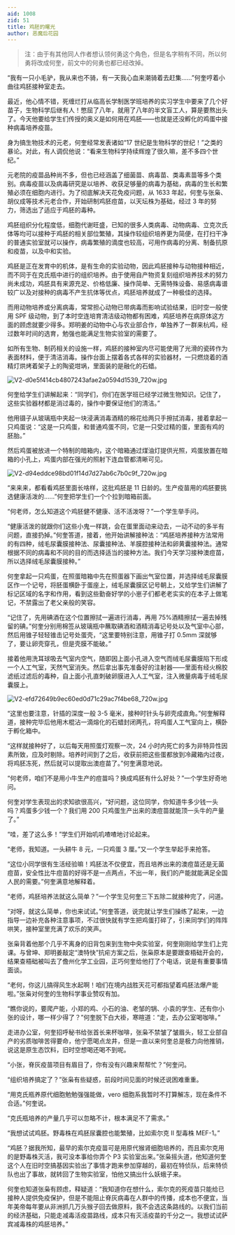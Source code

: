 ```yaml
---
aid: 1008
zid: 51
title: 鸡胚的曙光
author: 恶魔后花园
---
```


> 注：由于有其他同人作者想认领何勇这个角色，但是名字稍有不同，所以何勇将改成何奎，前文中的何勇也都已经改掉。

“我有一只小毛驴，我从来也不骑，有一天我心血来潮骑着去赶集……”何奎哼着小曲往鸡胚接种室走去。

最近，他心情不错，死缠烂打从临高长学制医学班培养的实习学生中要来了几个好苗子，生物科学后继有人！憋屈了八年，就用了八年的半文盲工人，算是要熬出头了。今天他要给学生们传授的奥义是如何用在鸡胚——也就是还没孵化的鸡蛋中接种病毒培养疫苗。

身为搞生物技术的元老，何奎经常发表诸如“17 世纪是生物科学的世纪！”之类的暴论。对此，有人调侃他说：“看来生物科学持续辉煌了很久嘛，差不多四个世纪。”

元老院的疫苗品种尚不多，但也已经涵盖了细菌苗、病毒苗、类毒素苗等多个类别。病毒疫苗以及病毒研究是以培养、收获足够量的病毒为基础，病毒的生长和繁殖必须在细胞内进行。为了彻底解决天花免疫问题，从 1633 年起，何奎与张枭、胡仪成等技术元老合作，开始研制鸡胚痘苗，以天坛株为基础，经过 3 年的努力，筛选出了适应于鸡胚的毒种。

鸡胚组织分化程度低，细胞代谢旺盛，已知的很多人类病毒、动物病毒、立克次氏体等均可以接种于鸡胚的相关部位繁殖，其操作较组织培养更为简便，在打扫干净的普通实验室就可以操作，病毒繁殖的滴度也较高，可用作病毒的分离、制备抗原和疫苗，以及中和实验。

鸡胚是正在发育中的机体，是有生命的实验动物，因此鸡胚接种与动物接种相近，而不同于在克氏瓶中进行的组织培养。由于使用自产物资复刻组织培养技术的努力尚未成功，鸡胚具有来源充足、价格低廉、操作简单、无需特殊设备、易感病毒谱较广以及对接种的病毒不产生抗体等优点，鸡胚培养就成了一种极佳的选择。

而用动物培养或分离病毒，常常担心动物已带病毒而影响试验结果，旧时空一般使用 SPF 级动物，到了本时空连培育清洁级动物都有困难，鸡胚培养在病原体这方面的顾虑就要少得多。郑明姜的动物中心与农业部合作，单独养了一群来杭鸡，经过数年时间的选育，勉强也能满足生物实验室的需要了。

如所有生物、制药相关的设施一样，鸡胚的接种室内尽可能使用了光滑的瓷砖作为表面材料，便于清洁消毒。操作台面上摆着各式各样的实验器材，一只燃烧着的酒精灯烘烤着架子上的陶瓷坩埚，里面装的是融化的石蜡。

![V2-d0e5f414cb4807243afae2a0594d1539_720w.jpg](/1008/V2-d0e5f414cb4807243afae2a0594d1539_720w.jpg)

何奎给学生们讲解起来：“同学们，你们在医学班已经学过微生物知识。记住了，这些实验器材都是消过毒的，操作中要保证他们的清洁。”

他用镊子从玻璃瓶中夹起一块浸满消毒酒精的棉花给两只手擦拭消毒，接着拿起一只鸡蛋说：“这是一只鸡蛋，和普通鸡蛋不同，它是一只受过精的蛋，里面有鸡的胚胎。”

然后鸡蛋被放进一个特制的暗箱内，这个暗箱通过煤油灯提供光照，鸡蛋放置在暗箱的小孔上，鸡蛋内部在强光的照射下连血管都清晰可见。

![V2-d94eddce98bd01f14d7d27ab6c7b0c9f_720w.jpg](/1008/V2-d94eddce98bd01f14d7d27ab6c7b0c9f_720w.jpg)

“来来来，都看看鸡胚里面长啥样，这批鸡胚是 11 日龄的。生产疫苗用的鸡胚要挑选健康活泼的……”何奎把学生们一个个拉到暗箱前面。

“何老师，怎么知道这个鸡胚健不健康、活不活泼呀？”一个学生举手问。

“健康活泼的就跟你们这些小鬼一样跳，会在蛋里面动来动去，一动不动的多半有问题，直接扔掉。”何奎答道，接着，他开始讲解接种法：“鸡胚培养接种方法常用的有四种，绒毛尿囊膜接种法、尿囊接种法、羊膜腔接种法和卵黄囊接种法。通常根据不同的病毒和不同的目的而选择适当的接种方法。我们今天学习接种澳痘苗，所以选择绒毛尿囊膜接种。”

何奎拿起一只鸡蛋，在照蛋暗箱中先在照蛋器下画出气室位置，并选择绒毛尿囊膜区作一个记号，将胚蛋横卧于蛋座上，绒毛尿囊膜区记号朝上，又给学生们讲解了标记区域的名字和作用，看到这些勤奋好学的小崽子们都老老实实的在本子上做笔记，不禁露出了老父亲般的笑容。

“记住了，先用碘酒在这个位置擦拭一遍进行消毒，再用 75%酒精擦拭一遍去掉残留的碘。”何奎分别用棉签从玻璃瓶中蘸取碘酒和酒精消毒记号处以及气室中心部，然后用锥子轻轻锥击记号处蛋壳，“这里要特别注意，用锥子打 0.5mm 深就够了，要让卵壳穿孔，但是壳膜不能破。”

接着他用洗耳球吸去气室内空气，随即因上面小孔进入空气而绒毛尿囊膜陷下形成一个人工气室，天然气室消失。然后拿出事先准备好的注射器——里面有经火棉胶滤纸过滤后的毒种，自上面小孔直刺破卵膜进入人工气室，注入微量病毒于绒毛尿囊膜上。

![V2-efd72649b9ec60ed0d71c29ac7f4be68_720w.jpg](/1008/V2-efd72649b9ec60ed0d71c29ac7f4be68_720w.jpg)

“这里也要注意，针插的深度一般 3-5 毫米，接种时针头与卵壳成直角。”何奎解释道，接种完毕后他用木棍沾一滴熔化的石蜡封闭两孔，将鸡蛋人工气室向上，横卧于孵化箱中。

“这样就接种好了，以后每天用照蛋灯观察一次，24 小时内死亡的多为非特异性因素所致，应及时剔除。培养时间到了之后，收获前把这些蛋都放到冷藏箱内过夜，将鸡胚冻死，然后就可以提取出澳痘苗了。”何奎满意地说。

“何老师，咱们不是用小牛生产的痘苗吗？换成鸡胚有什么好处？”一个学生好奇地问。

何奎对学生表现出的求知欲很高兴，“好问题，这位同学，你知道牛多少钱一头吗？鸡蛋多少钱一个？我们用 200 只鸡蛋生产出来的澳痘苗就能顶一头牛的产量了。”

“哇，差了这么多！”学生们开始叽叽喳喳地讨论起来。

“老师，我知道。一头耕牛 8 元，一只鸡蛋 3 厘。”又一个学生举起手来抢答。

“这位小同学很有生活经验嘛！鸡胚法不仅便宜，而且培养出来的澳痘苗还是无菌痘苗，安全性比牛痘苗的好得不是一点两点，不出一年，我们的产能就能满足全国人民的需要。”何奎满意地解释着。

“老师，鸡胚培养法就这么简单？”一个学生见何奎三下五除二就接种完了，问道。

“对呀，就这么简单，你也来试试。”何奎答道，说完就让学生们操练了起来，一边指导一边补充各种注意事项，不过很快就有学生把鸡蛋打碎了，引来同学们的阵阵哄笑，接种室里充满了欢乐的笑声。

张枭背着他那个几乎不离身的旧背包来到生物中央实验室，何奎刚刚给学生们上完课。与曾坤、郑明姜敲定“澳特快”抗疟方案之后，张枭原本是要跟查梧础开会的，结果查梧础被叫去了儋州化学工业园，正巧何奎给他打了个电话，说是有重要事情面谈。

“老何，你这儿搞得风生水起啊！咱们在境内战胜天花可都指望着鸡胚法爆产能啦。”张枭对何奎的生物科学事业赞叹有加。

“瞧你说的，要爬产能，小郑的鸡、小石的油、老邹的锅、小袁的学生、还有你小张的设计，哪一样少得了？”何奎脱下白大褂，寒暄道：“走，去办公室喝咖啡。”

走进办公室，何奎招呼秘书给张首长来杯咖啡，张枭不禁皱了皱眉头，轻工业部自产的劣质咖啡苦得要命，他宁愿喝点龙井，但是一直以来何奎总是极力向他推销，说这是原生态饮料，旧时空想喝还喝不到呢。

“小张，脊灰疫苗项目有眉目了，你有没有兴趣来帮帮忙？”何奎问。

“组织培养搞定了？”张枭有些疑惑，前段时间见面的时候还说困难重重。

“用克氏瓶养原代细胞勉勉强强能做，vero 细胞系我暂时不打算解冻，现在条件不合适。”何奎说。

“克氏瓶培养的产量几乎可以忽略不计，根本满足不了需求。”

“我想试试鸡胚。野毒株在鸡胚尿囊腔也能繁殖，比如索尔克 II 型毒株 MEF-1。”

“鸡胚？据我所知，最早的索尔克疫苗可是用原代猴肾细胞培养的，而且索尔克用的是野毒株灭活，我可没本事给你弄个 P3 实验室出来。”张枭摇头道，他知道何奎这个人在旧时空搞基因实验出了事情才跑来参加穿越的，最初在特侦队，后来特侦队也出了事故，就转回了生物实验室，怕他又搞出什么妖蛾子来。

何奎也知道张枭有顾虑，释疑道：“我知道你在想什么，索尔克的死疫苗只能给已接种人提供免疫保护，但是不能阻止脊灰病毒在人群中的传播，成本也不便宜，当年美帝每年要从非洲抓几万头猴子回去做原料，我不会选这条路线的。以我们当前的经济基础，只能走减毒活疫苗路线，成本只有灭活疫苗的千分之一。我想试试萨宾减毒株的鸡胚培养。”
